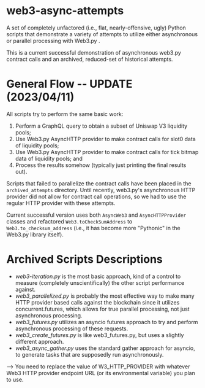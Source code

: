 web3-async-attempts
===================

A set of completely unfactored (i.e., flat, nearly-offensive, ugly) Python scripts that demonstrate a variety of attempts to utilize either asynchronous or parallel processing with Web3.py .

This is a current successful demonstration of asynchronous web3.py contract calls and an archived, reduced-set of historical attempts.

General Flow -- UPDATE (2023/04/11)
=============
All scripts try to perform the same basic work:
1. Perform a GraphQL query to obtain a subset of Uniswap V3 liquidity pools;
2. Use Web3.py AsyncHTTP provider to make contract calls for slot0 data of liquidity pools;
3. Use Web3.py AsyncHTTP provider to make contract calls for tick bitmap data of liquidity pools; and
4. Process the results somehow (typically just printing the final results out).

Scripts that failed to parallelize the contract calls have been placed in the `archived_attempts` directory. Until recently, web3.py's asynchronous HTTP provider did not allow for contract call operations, so we had to use the regular HTTP provider with these attempts.

Current successful version uses both `AsyncWeb3` and `AsyncHTTPProvider` classes and refactored `Web3.toCheckSumAddress` to `Web3.to_checksum_address` (i.e., it has become more "Pythonic" in the Web3.py library itself).

Archived Scripts Descriptions
====================
* _web3-iteration.py_ is the most basic approach, kind of a control to measure (completely unscientifically) the other script performance against.
* _web3_parallelized.py_ is probably the most effective way to make many HTTP provider based calls against the blockchain since it utilizes concurrent.futures, which allows for true parallel processing, not just asynchronous processing.
* _web3_futures.py_ utilizes an asyncio futures approach to try and perform asynchronous processing of these requests.
* _web3_create_futures.py_ is like web3_futures.py, but uses a slightly different approach.
* _web3_async_gather.py_ uses the standard gather approach for asyncio, to generate tasks that are supposedly run asynchronously.

--> You need to replace the value of W3_HTTP_PROVIDER with whatever Web3 HTTP provider endpoint URL (or its environmental variable) you plan to use.  